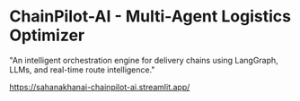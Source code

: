 # ChainPilot-AI - Multi-Agent Logistics Optimizer

"An intelligent orchestration engine for delivery chains using LangGraph, LLMs, and real-time route intelligence."

https://sahanakhanai-chainpilot-ai.streamlit.app/
